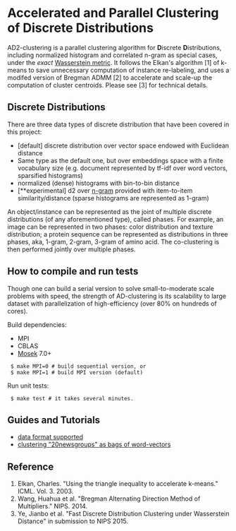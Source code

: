 Accelerated and Parallel Clustering of Discrete Distributions
=============

AD2-clustering is a parallel clustering algorithm for **D**iscrete **D**istributions,
including normalized histogram and correlated n-gram as special cases,
under the *exact* [Wasserstein metric](http://en.wikipedia.org/wiki/Wasserstein_metric).
It follows the Elkan's algorithm [1] of k-means to save unnecessary
computation of instance re-labeling, and uses a modifed version of
Bregman ADMM [2] to accelerate and scale-up the computation of cluster centroids.
Please see [3] for technical details. 

## Discrete Distributions
There are three data types of discrete distribution that have been covered
in this project:
 - [default] discrete distribution over vector space endowed with Euclidean distance
 - Same type as the default one, but over embeddings space with a finite vocabulary size
   (e.g. document represented by tf-idf over word vectors, sparsified histograms)
 - normalized (dense) histograms with bin-to-bin distance
 - [**experimental] d2 over [n-gram](http://en.wikipedia.org/wiki/N-gram) provided
   with item-to-item similarity/distance (sparse histograms are represented as 1-gram)

An object/instance can be represented as the joint of multiple discrete
distributions (of any aforementioned type), called phases. For example, an image can be
represented in two phases: color distribution and texture distribution; a protein
sequence can be represented as distributions in three phases, aka,
1-gram, 2-gram, 3-gram of amino acid.
The co-clustering is then performed jointly over multiple phases.

## How to compile and run tests
Though one can build a serial version to solve small-to-moderate scale problems with speed,
the strength of AD-clustering is its scalability to large dataset with parallelization of 
high-efficiency (over 80% on hundreds of cores). 

Build dependencies:
 - MPI
 - CBLAS
 - [Mosek](https://mosek.com) 7.0+
 
```
 $ make MPI=0 # build sequential version, or
 $ make MPI=1 # build MPI version (default)
```

Run unit tests:
```
 $ make test # it takes several minutes. 
```

## Guides and Tutorials
 - [data format supported](data)
 - [clustering "20newsgroups" as bags of word-vectors](https://github.com/bobye/20newsgroups/wiki)

## Reference
1. Elkan, Charles. "Using the triangle inequality to accelerate k-means." ICML. Vol. 3. 2003.
2. Wang, Huahua et al. "Bregman Alternating Direction Method of Multipliers." NIPS. 2014.
3. Ye, Jianbo et al. "Fast Discrete Distribution Clustering under Wasserstein Distance" in submission to NIPS 2015.



